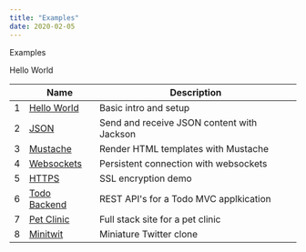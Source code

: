 ```yaml
---
title: "Examples"
date: 2020-02-05
---
```


Examples

Hello World

|    | Name                                         | Description                                    |
| -- | -------------------------------------------- | ---------------------------------------------- |
|  1 | [Hello World](minijax-example-hello)         | Basic intro and setup                          |
|  2 | [JSON](minijax-example-json)                 | Send and receive JSON content with Jackson     |
|  3 | [Mustache](minijax-example-mustache)         | Render HTML templates with Mustache            |
|  4 | [Websockets](minijax-example-websocket)      | Persistent connection with websockets          |
|  5 | [HTTPS](minijax-example-ssl)                 | SSL encryption demo                            |
|  6 | [Todo Backend](minijax-example-todo-backend) | REST API's for a Todo MVC applkication         |
|  7 | [Pet Clinic](minijax-example-petclinic)      | Full stack site for a pet clinic               |
|  8 | [Minitwit](minijax-example-minitwit)         | Miniature Twitter clone                        |

